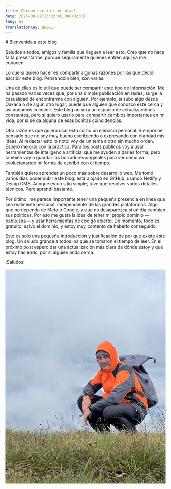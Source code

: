 ```yaml
---
title: Porque escribir un blog?
date: 2025-08-02T13:32:00.000+02:00
lang: es
translationKey: BLOG1
---
```

\# Bienvenida a este blog



Saludos a todos, amigos y familia que lleguen a leer esto. Creo que no hace falta presentarme, porque seguramente quienes entren aquí ya me conocen.



Lo que sí quiero hacer es compartir algunas razones por las que decidí escribir este blog. Pensándolo bien, son varias:



Una de ellas es lo útil que puede ser compartir este tipo de información. Me ha pasado varias veces que, por una simple publicación en redes, surge la casualidad de encontrarme con alguien. Por ejemplo, si subo algo desde Oaxaca o de algún otro lugar, puede que alguien que conozco esté cerca y así podamos coincidir. Este blog no será un espacio de actualizaciones constantes, pero sí quiero usarlo para compartir cambios importantes en mi vida, por si se da alguna de esas bonitas coincidencias.



Otra razón es que quiero usar esto como un ejercicio personal. Siempre he pensado que no soy muy bueno escribiendo o expresando con claridad mis ideas. Al redactar esto lo noto: voy de un tema a otro sin mucho orden. Espero mejorar con la práctica. Para los posts públicos voy a usar herramientas de inteligencia artificial que me ayuden a darles forma, pero también voy a guardar los borradores originales para ver cómo va evolucionando mi forma de escribir con el tiempo.



También quiero aprender un poco más sobre desarrollo web. Me tomó varios días poder subir este blog: está alojado en GitHub, usando Netlify y Decap CMS. Aunque es un sitio simple, tuve que resolver varios detalles técnicos. Pero aprendí bastante.



Por último, me parece importante tener una pequeña presencia en línea que sea realmente personal, independiente de las grandes plataformas. Algo que no dependa de Meta o Google, y que no desaparezca si un día cambian sus políticas. Por eso me gusta la idea de tener mi propio dominio —pablo.spa— y usar herramientas de código abierto. De momento, todo es gratuito, salvo el dominio, y estoy muy contento de haberlo conseguido.



Esto es solo una pequeña introducción y justificación de por qué existe este blog. Un saludo grande a todos los que se tomaron el tiempo de leer. En el próximo post espero dar una actualización más clara de dónde estoy y qué estoy haciendo, por si alguien anda cerca.



¡Saludos!

![](/uploads/img_5685.jpeg "En la Montaña")
